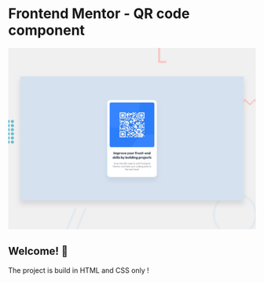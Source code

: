 # Frontend Mentor - QR code component

![Design preview for the QR code component coding challenge](./design/desktop-preview.jpg)

## Welcome! 👋

The project is build in HTML and CSS only !
